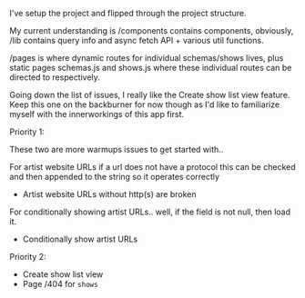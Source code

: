 I've setup the project and flipped through the project structure. 

My current understanding is /components contains components, obviously, 
/lib contains query info and async fetch API + various util functions.

/pages is where dynamic routes for individual schemas/shows lives, plus static pages schemas.js and shows.js where these 
individual routes can be directed to respectively. 

Going down the list of issues, I really like the Create show list view feature. Keep this one on the backburner for now though as I'd like to familiarize myself with the innerworkings of this app first.

Priority 1: 

These two are more warmups issues to get started with.. 

For artist website URLs if a url does not have a protocol this can be checked and then appended to the string so it operates correctly 
- Artist website URLs without http(s) are broken 

For conditionally showing artist URLs.. well, if the field is not null, then load it. 
- Conditionally show artist URLs

Priority 2: 

- Create show list view 
- Page /404 for `shows`